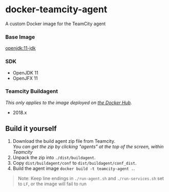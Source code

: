 # docker-teamcity-agent
A custom Docker image for the TeamCity agent

### Base Image
[openjdk:11-jdk](https://hub.docker.com/_/openjdk)

### SDK
* OpenJDK 11
* OpenJFX 11

### Teamcity Buildagent
_This only applies to the image deployed on [the Docker Hub](https://hub.docker.com/r/juraji/teamcity-agent)._
* 2018.x

## Build it yourself

1. Download the build agent zip file from Teamcity.  
_You can get the zip by clicking "agents" at the top of the screen, within Teamcity_
2. Unpack the zip into `./dist/buildagent`.
3. Copy `dist/buildagent/conf` to `dist/buildagent/conf_dist`.
3. Build the agent image `docker build -t teamcity-agent .`.

> Note: Keep line endings in `./run-agent.sh` and `./run-services.sh` set to `LF`, or the image will fail to run
